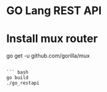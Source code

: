 # GO Lang REST API

# Install mux router
go get -u github.com/gorilla/mux
```

``` bash
go build
./go_restapi
```
